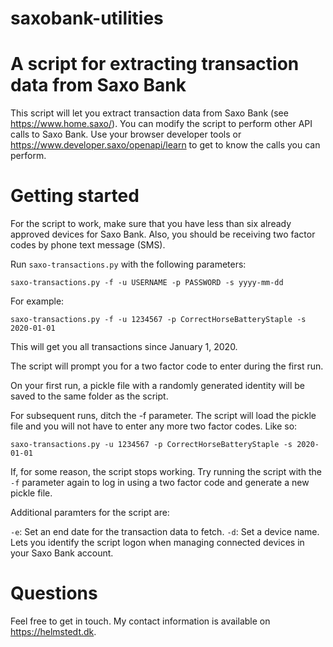 # saxobank-utilities

A script for extracting transaction data from Saxo Bank
==========================================

This script  will let you extract transaction data from Saxo Bank (see https://www.home.saxo/). You can modify the script to perform other API calls to Saxo Bank. Use your browser developer tools or https://www.developer.saxo/openapi/learn to get to know the calls you can perform.

Getting started
===============

For the script to work, make sure that you have less than six already approved devices for Saxo Bank. Also, you should be receiving two factor codes by phone text message (SMS).

Run `saxo-transactions.py` with the following parameters:

`saxo-transactions.py -f -u USERNAME -p PASSWORD -s yyyy-mm-dd`

For example:

`saxo-transactions.py -f -u 1234567 -p CorrectHorseBatteryStaple -s 2020-01-01`

This will get you all transactions since January 1, 2020. 

The script will prompt you for a two factor code to enter during the first run.

On your first run, a pickle file with a randomly generated identity will be saved to the same folder as the script.

For subsequent runs, ditch the -f parameter. The script will load the pickle file and you will not have to enter any more two factor codes. Like so:

`saxo-transactions.py -u 1234567 -p CorrectHorseBatteryStaple -s 2020-01-01`

If, for some reason, the script stops working. Try running the script with the `-f` parameter again to log in using a two factor code and generate a new pickle file.

Additional paramters for the script are:

`-e`: Set an end date for the transaction data to fetch.
`-d`: Set a device name. Lets you identify the script logon when managing connected devices in your Saxo Bank account.

Questions
=========

Feel free to get in touch. My contact information is available on https://helmstedt.dk.
 
